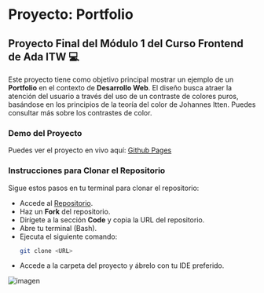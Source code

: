 # Proyecto: Portfolio

## Proyecto Final del Módulo 1 del Curso Frontend de Ada ITW 💻

Este proyecto tiene como objetivo principal mostrar un ejemplo de un **Portfolio** en el contexto de **Desarrollo Web**. El diseño busca atraer la atención del usuario a través del uso de un contraste de colores puros, basándose en los principios de la teoría del color de Johannes Itten. Puedes consultar más sobre los contrastes de color.

### Demo del Proyecto

Puedes ver el proyecto en vivo aquí: [Github Pages](https://pame-85.github.io/Portfolio/)

### Instrucciones para Clonar el Repositorio

Sigue estos pasos en tu terminal para clonar el repositorio:

- Accede al [Repositorio](https://github.com/Pame-85/Portfolio).
- Haz un **Fork** del repositorio.
- Dirígete a la sección **Code** y copia la URL del repositorio.
- Abre tu terminal (Bash).
- Ejecuta el siguiente comando:
  ```bash
  git clone <URL>
- Accede a la carpeta del proyecto y ábrelo con tu IDE preferido.

![imagen](/imágenes/screen.png)





